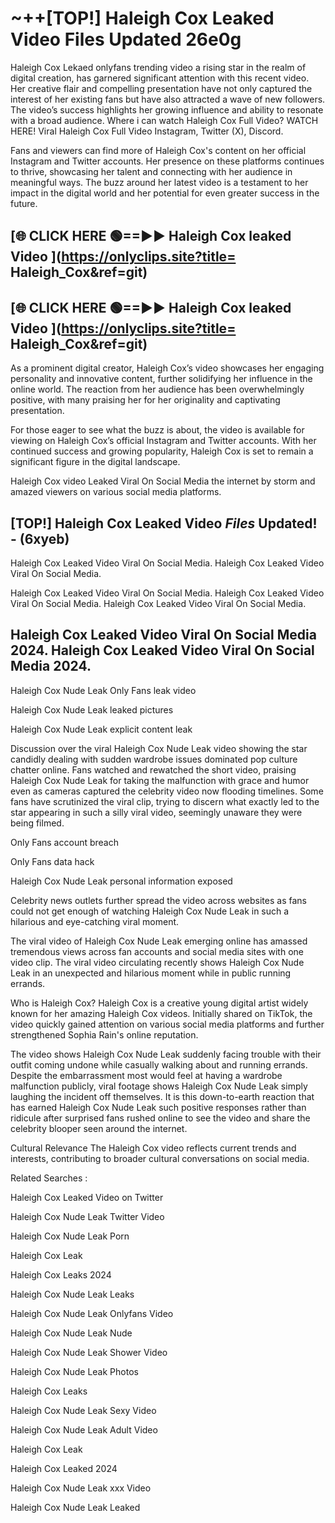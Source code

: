 # ~++[TOP!]  Haleigh Cox Leaked Video Files Updated 26e0g<br>

 Haleigh Cox Lekaed onlyfans trending video a rising star in the realm of digital creation, has garnered significant attention with this recent video. Her creative flair and compelling presentation have not only captured the interest of her existing fans but have also attracted a wave of new followers. The video’s success highlights her growing influence and ability to resonate with a broad audience.
Where i can watch  Haleigh Cox Full Video? WATCH HERE! Viral  Haleigh Cox Full Video Instagram, Twitter (X), Discord.


Fans and viewers can find more of  Haleigh Cox's content on her official Instagram and Twitter accounts. Her presence on these platforms continues to thrive, showcasing her talent and connecting with her audience in meaningful ways. The buzz around her latest video is a testament to her impact in the digital world and her potential for even greater success in the future.


## [🌐 CLICK HERE 🟢==►►  Haleigh Cox leaked Video ](https://onlyclips.site?title= Haleigh_Cox&ref=git)

## [🌐 CLICK HERE 🟢==►►  Haleigh Cox leaked Video ](https://onlyclips.site?title= Haleigh_Cox&ref=git)


As a prominent digital creator,  Haleigh Cox’s video showcases her engaging personality and innovative content, further solidifying her influence in the online world. The reaction from her audience has been overwhelmingly positive, with many praising her for her originality and captivating presentation.

For those eager to see what the buzz is about, the video is available for viewing on  Haleigh Cox’s official Instagram and Twitter accounts. With her continued success and growing popularity,  Haleigh Cox is set to remain a significant figure in the digital landscape.


  Haleigh Cox video Leaked Viral On Social Media the internet by storm and amazed viewers on various social media platforms.


## [TOP!]  Haleigh Cox Leaked Video *Files* Updated! - (6xyeb) 

 Haleigh Cox Leaked Video Viral On Social Media. Haleigh Cox Leaked Video Viral On Social Media.

 Haleigh Cox Leaked Video Viral On Social Media. Haleigh Cox Leaked Video Viral On Social Media. Haleigh Cox Leaked Video Viral On Social Media.


##  Haleigh Cox Leaked Video Viral On Social Media 2024. Haleigh Cox Leaked Video Viral On Social Media 2024.
 Haleigh Cox Nude Leak Only Fans leak video

 Haleigh Cox Nude Leak leaked pictures

 Haleigh Cox Nude Leak explicit content leak

Discussion over the viral  Haleigh Cox Nude Leak video showing the star candidly dealing with sudden wardrobe issues dominated pop culture chatter online. Fans watched and rewatched the short video, praising  Haleigh Cox Nude Leak for taking the malfunction with grace and humor even as cameras captured the celebrity video now flooding timelines. Some fans have scrutinized the viral clip, trying to discern what exactly led to the star appearing in such a silly viral video, seemingly unaware they were being filmed.


Only Fans account breach

Only Fans data hack

 Haleigh Cox Nude Leak personal information exposed

Celebrity news outlets further spread the video across websites as fans could not get enough of watching  Haleigh Cox Nude Leak in such a hilarious and eye-catching viral moment.


The viral video of  Haleigh Cox Nude Leak emerging online has amassed tremendous views across fan accounts and social media sites with one video clip. The viral video circulating recently shows  Haleigh Cox Nude Leak in an unexpected and hilarious moment while in public running errands.


Who is  Haleigh Cox?  Haleigh Cox is a creative young digital artist widely known for her amazing  Haleigh Cox videos. Initially shared on TikTok, the video quickly gained attention on various social media platforms and further strengthened Sophia Rain's online reputation.

The video shows  Haleigh Cox Nude Leak suddenly facing trouble with their outfit coming undone while casually walking about and running errands. Despite the embarrassment most would feel at having a wardrobe malfunction publicly, viral footage shows  Haleigh Cox Nude Leak simply laughing the incident off themselves. It is this down-to-earth reaction that has earned  Haleigh Cox Nude Leak such positive responses rather than ridicule after surprised fans rushed online to see the video and share the celebrity blooper seen around the internet.

Cultural Relevance The  Haleigh Cox video reflects current trends and interests, contributing to broader cultural conversations on social media.

Related Searches :

 Haleigh Cox Leaked Video on Twitter

 Haleigh Cox Nude Leak Twitter Video

 Haleigh Cox Nude Leak Porn

 Haleigh Cox Leak 

 Haleigh Cox Leaks 2024

 Haleigh Cox Nude Leak Leaks

 Haleigh Cox Nude Leak Onlyfans Video

 Haleigh Cox Nude Leak Nude

 Haleigh Cox Nude Leak Shower Video

 Haleigh Cox Nude Leak Photos

 Haleigh Cox Leaks

 Haleigh Cox Nude Leak Sexy Video

 Haleigh Cox Nude Leak Adult Video

 Haleigh Cox Leak

 Haleigh Cox Leaked 2024

 Haleigh Cox Nude Leak xxx Video

 Haleigh Cox Nude Leak Leaked
